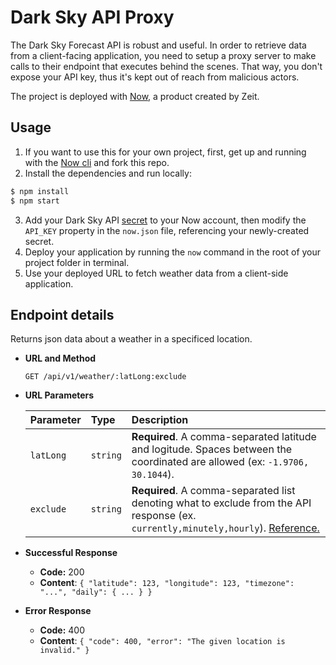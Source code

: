 # Dark Sky API Proxy

The Dark Sky Forecast API is robust and useful. In order to retrieve data from a client-facing application, you need to setup a proxy server to make calls to their endpoint that executes behind the scenes. That way, you don't expose your API key, thus it's kept out of reach from malicious actors.

The project is deployed with [Now](https://zeit.co/now), a product created by Zeit.

## Usage

1. If you want to use this for your own project, first, get up and running with the [Now cli](https://zeit.co/docs/v1/getting-started/introduction-to-now/) and fork this repo.
2. Install the dependencies and run locally: 
```bash
$ npm install
$ npm start
```
3. Add your Dark Sky API [secret](https://zeit.co/docs/v1/getting-started/secrets/) to your Now account, then modify the `API_KEY` property in the `now.json` file, referencing your newly-created secret.
4. Deploy your application by running the `now` command in the root of your project folder in terminal.
5. Use your deployed URL to fetch weather data from a client-side application.

## Endpoint details

Returns json data about a weather in a specificed location.

* **URL and Method**

  ```http
  GET /api/v1/weather/:latLong:exclude
  ```

* **URL Parameters**

  | Parameter | Type | Description |
  | :--- | :--- | :--- |
  | `latLong` | `string` | **Required**. A comma-separated latitude and logitude. Spaces between the coordinated are allowed (ex: `-1.9706, 30.1044`). |
  | `exclude` | `string` | **Required**. A comma-separated list denoting what to exclude from the API response (ex. `currently,minutely,hourly`). [Reference.](https://darksky.net/dev/docs)|

* **Successful Response**

  - **Code:** 200
  - **Content**: `{ "latitude": 123, "longitude": 123, "timezone": "...", "daily": { ... } }`

* **Error Response**

  - **Code:** 400
  - **Content**: `{ "code": 400, "error": "The given location is invalid." }`